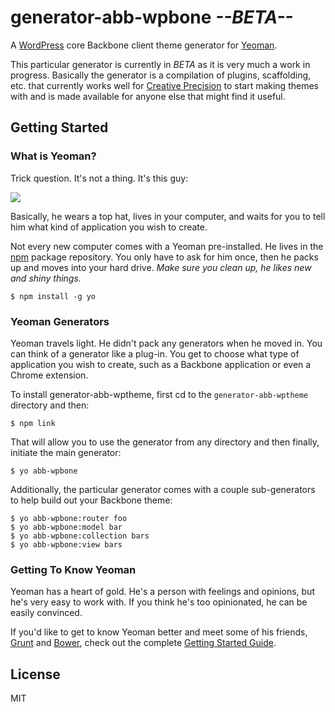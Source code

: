 # generator-abb-wpbone *--BETA--*

A [WordPress](http://wordpress.org) core Backbone client theme generator for [Yeoman](http://yeoman.io).

This particular generator is currently in *BETA* as it is very much a work in progress. Basically the generator is a compilation of plugins, scaffolding, etc. that currently works well for [Creative Precision](https://creativemarket.com/CreativePrecision) to start making themes with and is made available for anyone else that might find it useful.


## Getting Started

### What is Yeoman?

Trick question. It's not a thing. It's this guy:

![](http://i.imgur.com/JHaAlBJ.png)

Basically, he wears a top hat, lives in your computer, and waits for you to tell him what kind of application you wish to create.

Not every new computer comes with a Yeoman pre-installed. He lives in the [npm](https://npmjs.org) package repository. You only have to ask for him once, then he packs up and moves into your hard drive. *Make sure you clean up, he likes new and shiny things.*

```
$ npm install -g yo
```

### Yeoman Generators

Yeoman travels light. He didn't pack any generators when he moved in. You can think of a generator like a plug-in. You get to choose what type of application you wish to create, such as a Backbone application or even a Chrome extension.

To install generator-abb-wptheme, first cd to the `generator-abb-wptheme` directory and then:

```
$ npm link
```

That will allow you to use the generator from any directory and then finally, initiate the main generator:

```
$ yo abb-wpbone
```

Additionally, the particular generator comes with a couple sub-generators to help build out your Backbone theme:

```
$ yo abb-wpbone:router foo
$ yo abb-wpbone:model bar
$ yo abb-wpbone:collection bars
$ yo abb-wpbone:view bars
```

### Getting To Know Yeoman

Yeoman has a heart of gold. He's a person with feelings and opinions, but he's very easy to work with. If you think he's too opinionated, he can be easily convinced.

If you'd like to get to know Yeoman better and meet some of his friends, [Grunt](http://gruntjs.com) and [Bower](http://bower.io), check out the complete [Getting Started Guide](https://github.com/yeoman/yeoman/wiki/Getting-Started).


## License

MIT
